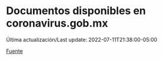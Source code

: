 # Documentos disponibles en coronavirus.gob.mx

Última actualización/Last update: 2022-07-11T21:38:00-05:00

 [Fuente](https://coronavirus.gob.mx/)
